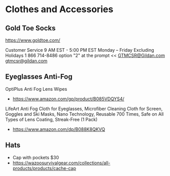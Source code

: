 # Clothes and Accessories

## Gold Toe Socks

https://www.goldtoe.com/

Customer Service
9 AM EST - 5:00 PM EST
Monday – Friday Excluding Holidays
1 866 714-8486 option "2" at the prompt  <<
GTMCSR@Gildan.com
gtmcsr@gildan.com


## Eyeglasses Anti-Fog

OptiPlus Anti Fog Lens Wipes

* https://www.amazon.com/gp/product/B085VDQYS4/

LifeArt Anti Fog Cloth for Eyeglasses, Microfiber Cleaning Cloth for Screen, Goggles and Ski Masks, Nano Technology, Reusable 700 Times, Safe on All Types of Lens Coating, Streak-Free (1 Pack)

* https://www.amazon.com/dp/B088K8QKVQ


## Hats

* Cap with pockets $30
* https://wazoosurvivalgear.com/collections/all-products/products/cache-cap
